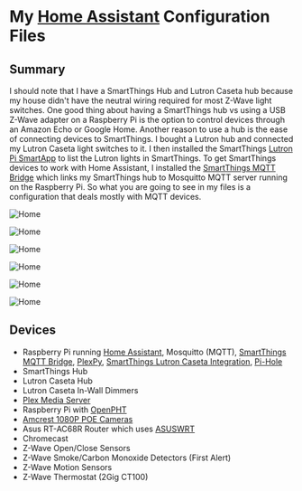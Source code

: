 # My [Home Assistant](https://home-assistant.io/) Configuration Files

## Summary
I should note that I have a SmartThings Hub and Lutron Caseta hub because my house didn't have the neutral wiring required for most Z-Wave light switches.
One good thing about having a SmartThings hub vs using a USB Z-Wave adapter on a Raspberry Pi is the option to control devices through an Amazon Echo or Google Home.
Another reason to use a hub is the ease of connecting devices to SmartThings.
I bought a Lutron hub and connected my Lutron Caseta light switches to it. I then installed the SmartThings [Lutron Pi SmartApp](https://community.smartthings.com/t/beta-lutron-caseta-integration-using-raspberry-pi-pro-or-standard-bridge/62748) to list the Lutron lights in SmartThings.
To get SmartThings devices to work with Home Assistant, I installed the [SmartThings MQTT Bridge](https://github.com/stjohnjohnson/smartthings-mqtt-bridge) which links my SmartThings hub to Mosquitto MQTT server running on the Raspberry Pi.
So what you are going to see in my files is a configuration that deals mostly with MQTT devices.

![Home](https://raw.githubusercontent.com/scottocs11/Home-Assistant-Config/master/HASS%20Images/1Home.png)

![Home](https://raw.githubusercontent.com/scottocs11/Home-Assistant-Config/master/HASS%20Images/2Cameras.png)

![Home](https://raw.githubusercontent.com/scottocs11/Home-Assistant-Config/master/HASS%20Images/3Thermostat.png)

![Home](https://raw.githubusercontent.com/scottocs11/Home-Assistant-Config/master/HASS%20Images/4SmokeDetectors.png)

![Home](https://raw.githubusercontent.com/scottocs11/Home-Assistant-Config/master/HASS%20Images/5Automation.png)

![Home](https://raw.githubusercontent.com/scottocs11/Home-Assistant-Config/master/HASS%20Images/6System.png)

## Devices

- Raspberry Pi running [Home Assistant](https://home-assistant.io/), Mosquitto (MQTT), [SmartThings MQTT Bridge](https://github.com/stjohnjohnson/smartthings-mqtt-bridge), [PlexPy](https://github.com/JonnyWong16/plexpy), [SmartThings Lutron Caseta Integration](https://community.smartthings.com/t/beta-lutron-caseta-integration-using-raspberry-pi-pro-or-standard-bridge/62748), [Pi-Hole](https://pi-hole.net/)
- SmartThings Hub
- Lutron Caseta Hub
- Lutron Caseta In-Wall Dimmers
- [Plex Media Server](https://www.plex.tv/)
- Raspberry Pi with [OpenPHT](https://github.com/RasPlex/OpenPHT/releases)
- [Amcrest 1080P POE Cameras](https://www.amazon.com/s/ref=nb_sb_noss/185-6939966-2857643?url=search-alias%3Daps&field-keywords=amcrest+poe+1080p&x=0&y=0)
- Asus RT-AC68R Router which uses [ASUSWRT](https://home-assistant.io/components/device_tracker.asuswrt/)
- Chromecast
- Z-Wave Open/Close Sensors
- Z-Wave Smoke/Carbon Monoxide Detectors (First Alert)
- Z-Wave Motion Sensors
- Z-Wave Thermostat (2Gig CT100)